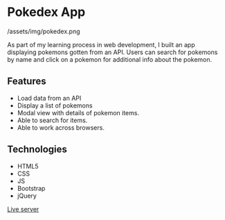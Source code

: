 # Pokedex App

/assets/img/pokedex.png

As part of my learning process in web development, I built an app displaying pokemons gotten from an API. Users can search for pokemons by name and click on a pokemon for additional info about the pokemon.

## Features

- Load data from an API
- Display a list of pokemons
- Modal view with details of pokemon items.
- Able to search for items.
- Able to work across browsers.

## Technologies

- HTML5
- CSS
- JS
- Bootstrap
- jQuery

[Live server](https://junior-22.github.io/Pokedex-App/)

